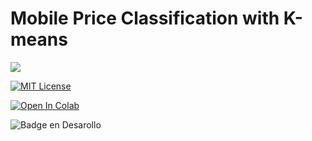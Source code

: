 
# Mobile Price Classification with K-means 






![](https://i.imgur.com/nzGQUgt.jpg)




[![MIT License](https://img.shields.io/badge/License-MIT-green.svg)](https://choosealicense.com/licenses/mit/)

[![Open In Colab](https://camo.githubusercontent.com/84f0493939e0c4de4e6dbe113251b4bfb5353e57134ffd9fcab6b8714514d4d1/68747470733a2f2f636f6c61622e72657365617263682e676f6f676c652e636f6d2f6173736574732f636f6c61622d62616467652e737667)](https://github.com/Hotcer/Mobile-Price-Classification-with-K-means/)

  ![Badge en Desarollo](https://img.shields.io/badge/STATUS-FINISHED-green)
